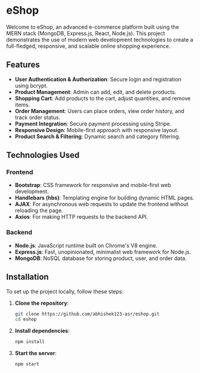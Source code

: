 # eShop

Welcome to eShop, an advanced e-commerce platform built using the MERN stack (MongoDB, Express.js, React, Node.js). This project demonstrates the use of modern web development technologies to create a full-fledged, responsive, and scalable online shopping experience.

## Features

- **User Authentication & Authorization**: Secure login and registration using bcrypt.
- **Product Management**: Admin can add, edit, and delete products.
- **Shopping Cart**: Add products to the cart, adjust quantities, and remove items.
- **Order Management**: Users can place orders, view order history, and track order status.
- **Payment Integration**: Secure payment processing using Stripe.
- **Responsive Design**: Mobile-first approach with responsive layout.
- **Product Search & Filtering**: Dynamic search and category filtering.

## Technologies Used

### Frontend

- **Bootstrap**: CSS framework for responsive and mobile-first web development.
- **Handlebars (hbs)**: Templating engine for building dynamic HTML pages.
- **AJAX**: For asynchronous web requests to update the frontend without reloading the page.
- **Axios**: For making HTTP requests to the backend API.

### Backend

- **Node.js**: JavaScript runtime built on Chrome's V8 engine.
- **Express.js**: Fast, unopinionated, minimalist web framework for Node.js.
- **MongoDB**: NoSQL database for storing product, user, and order data.

## Installation

To set up the project locally, follow these steps:

1. **Clone the repository**:
   ```bash
   git clone https://github.com/abhishek123-asr/eshop.git
   cd eshop

2. **Install dependencies**:
   ```bash
   npm install
3. **Start the server**:
   ```bash
   npm start
